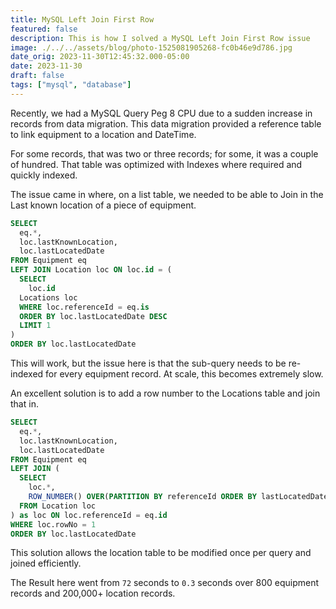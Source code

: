 ```yaml
---
title: MySQL Left Join First Row
featured: false
description: This is how I solved a MySQL Left Join First Row issue
image: ./../../assets/blog/photo-1525081905268-fc0b46e9d786.jpg
date_orig: 2023-11-30T12:45:32.000-05:00
date: 2023-11-30
draft: false
tags: ["mysql", "database"]
---
```


Recently, we had a MySQL Query Peg 8 CPU due to a sudden increase in records from data migration. This data migration provided a reference table to link equipment to a location and DateTime.

For some records, that was two or three records; for some, it was a couple of hundred. That table was optimized with Indexes where required and quickly indexed.

The issue came in where, on a list table, we needed to be able to Join in the Last known location of a piece of equipment.

```sql
SELECT
  eq.*,
  loc.lastKnownLocation,
  loc.lastLocatedDate
FROM Equipment eq
LEFT JOIN Location loc ON loc.id = (
  SELECT
    loc.id
  Locations loc
  WHERE loc.referenceId = eq.is
  ORDER BY loc.lastLocatedDate DESC
  LIMIT 1
)
ORDER BY loc.lastLocatedDate
```

This will work, but the issue here is that the sub-query needs to be re-indexed for every equipment record. At scale, this becomes extremely slow.

An excellent solution is to add a row number to the Locations table and join that in.

```sql
SELECT
  eq.*,
  loc.lastKnownLocation,
  loc.lastLocatedDate
FROM Equipment eq
LEFT JOIN (
  SELECT
    loc.*,
    ROW_NUMBER() OVER(PARTITION BY referenceId ORDER BY lastLocatedDate DESC) as rowNo
  FROM Location loc
) as loc ON loc.referenceId = eq.id
WHERE loc.rowNo = 1
ORDER BY loc.lastLocatedDate
```

This solution allows the location table to be modified once per query and joined efficiently.

The Result here went from `72` seconds to `0.3` seconds over 800 equipment records and 200,000+ location records.
